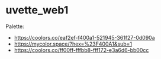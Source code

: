 # uvette_web1

Palette:
- https://coolors.co/eaf2ef-f400a1-521945-361f27-0d090a
- https://mycolor.space/?hex=%23F400A1&sub=1
- https://coolors.co/ff00ff-fffbb8-fff172-e3a6d6-bb00cc
